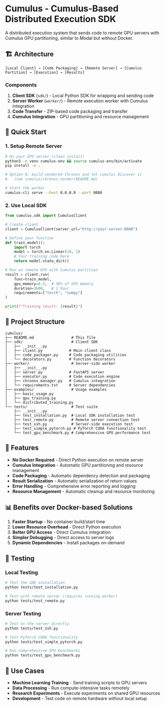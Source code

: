 # Cumulus - Cumulus-Based Distributed Execution SDK

A distributed execution system that sends code to remote GPU servers with Cumulus GPU partitioning, similar to Modal but without Docker.

## 🏗️ Architecture

```
[Local Client] → [Code Packaging] → [Remote Server] → [Cumulus Partition] → [Execution] → [Results]
```

### Components

1. **Client SDK** (`sdk/`) - Local Python SDK for wrapping and sending code
2. **Server Worker** (`worker/`) - Remote execution worker with Cumulus integration
3. **Code Transfer** - ZIP-based code packaging and transfer
4. **Cumulus Integration** - GPU partitioning and resource management

## 🚀 Quick Start

### 1. Setup Remote Server

```bash
# On your GPU server (clean install)
python3 -m venv cumulus-env && source cumulus-env/bin/activate
pip install -e .

# Option A: build vendored Chronos and let cumulus discover it
#   (see cumulus/chronos_vendor/README.md)

# Start the worker
cumulus-cli serve --host 0.0.0.0 --port 8080
```

### 2. Use Local SDK

```python
from cumulus.sdk import CumulusClient

# Create client
client = CumulusClient(server_url="http://your-server:8080")

# Define your function
def train_model():
    import torch
    model = torch.nn.Linear(10, 1)
    # Your training code here
    return model.state_dict()

# Run on remote GPU with Cumulus partition
result = client.run(
    func=train_model,
    gpu_memory=0.5,  # 50% of GPU memory
    duration=3600,   # 1 hour
    requirements=["torch", "numpy"]
)

print(f"Training result: {result}")
```

## 📁 Project Structure

```
cumulus/
├── README.md                 # This file
├── sdk/                      # Client SDK
│   ├── __init__.py
│   ├── client.py            # Main client class
│   ├── code_packager.py     # Code packaging utilities
│   └── decorators.py        # Function decorators
├── worker/                   # Server-side worker
│   ├── __init__.py
│   ├── server.py            # FastAPI server
│   ├── executor.py          # Code execution engine
│   ├── chronos_manager.py   # Cumulus integration
│   └── requirements.txt     # Server dependencies
├── examples/                 # Usage examples
│   ├── basic_usage.py
│   ├── gpu_training.py
│   └── distributed_training.py
└── tests/                    # Test suite
    ├── __init__.py
    ├── test_installation.py  # Local SDK installation test
    ├── test_remote.py        # Remote server connection test
    ├── test_ssh.py           # Server-side execution test
    ├── test_simple_pytorch.py # PyTorch CUDA functionality test
    └── test_gpu_benchmark.py # Comprehensive GPU performance test
```

## 🔧 Features

- **No Docker Required** - Direct Python execution on remote server
- **Cumulus Integration** - Automatic GPU partitioning and resource management
- **Code Packaging** - Automatic dependency detection and packaging
- **Result Serialization** - Automatic serialization of return values
- **Error Handling** - Comprehensive error reporting and logging
- **Resource Management** - Automatic cleanup and resource monitoring

## 📊 Benefits over Docker-based Solutions

1. **Faster Startup** - No container build/start time
2. **Lower Resource Overhead** - Direct Python execution
3. **Better GPU Access** - Direct Cumulus integration
4. **Simpler Debugging** - Direct access to server logs
5. **Dynamic Dependencies** - Install packages on-demand

## 🧪 Testing

### Local Testing

```bash
# Test the SDK installation
python tests/test_installation.py

# Test with remote server (requires running worker)
python tests/test_remote.py
```

### Server Testing

```bash
# Test on the server directly
python tests/test_ssh.py

# Test PyTorch CUDA functionality
python tests/test_simple_pytorch.py

# Run comprehensive GPU benchmarks
python tests/test_gpu_benchmark.py
```

## 🎯 Use Cases

- **Machine Learning Training** - Send training scripts to GPU servers
- **Data Processing** - Run compute-intensive tasks remotely
- **Research Experiments** - Execute experiments on shared GPU resources
- **Development** - Test code on remote hardware without local setup
